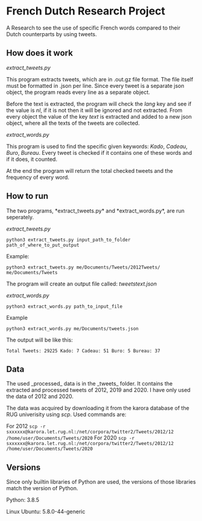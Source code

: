 <h1>French Dutch Research Project</h1>
A Research to see the use of specific French words compared to their Dutch counterparts by using tweets.


<h2>How does it work</h2>

*extract_tweets.py*

This program extracts tweets, which are in .out.gz file format. The file itself must be formatted in .json per line.
Since every tweet is a separate json object, the program reads every line as a separate object.

Before the text is extracted, the program will check the *lang* key and see if the value is *nl*, if it is not then it will be ignored and not extracted.
From every object the value of the key *text* is extracted and added to a new json object, where all the texts of the tweets are collected.

*extract_words.py*

This program is used to find the specific given keywords: *Kado*, *Cadeau*, *Buro*, *Bureau*.
Every tweet is checked if it contains one of these words and if it does, it counted.

At the end the program will return the total checked tweets and the frequency of every word.


<h2>How to run</h2>
The two programs, *extract_tweets.py* and *extract_words.py*, are run seperately.

*extract_tweets.py*

`python3 extract_tweets.py input_path_to_folder path_of_where_to_put_output`

Example:

`python3 extract_tweets.py me/Documents/Tweets/2012Tweets/ me/Documents/Tweets`

The program will create an output file called: *tweetstext.json*


*extract_words.py*

`python3 extract_words.py path_to_input_file`

Example

`python3 extract_words.py me/Documents/tweets.json`

The output will be like this:


`Total Tweets: 29225
Kado: 7
Cadeau: 51
Buro: 5
Bureau: 37
`

<h2>Data</h2>
The used _processed_ data is in the _tweets_ folder. It contains the extracted and processed tweets of 2012, 2019 and 2020. I have only used the data of 2012 and 2020.

The data was acquired by downloading it from the karora database of the RUG univerisity using _scp_.
Used commands are:


For 2012
`
scp -r sxxxxxx@karora.let.rug.nl:/net/corpora/twitter2/Tweets/2012/12 /home/user/Documents/Tweets/2020
`
For 2020
`
scp -r sxxxxxx@karora.let.rug.nl:/net/corpora/twitter2/Tweets/2012/12 /home/user/Documents/Tweets/2020
`


<h2>Versions</h2>

Since only builtin libraries of Python are used, the versions of those libraries match the version of Python.

Python: 3.8.5

Linux Ubuntu: 5.8.0-44-generic
